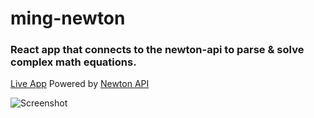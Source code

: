 # ming-newton

### React app that connects to the newton-api to parse &amp; solve complex math equations.

[Live App](https://ming-newton.herokuapp.com/)
Powered by [Newton API](https://github.com/aunyks/newton-api)

![Screenshot](img/readme-screenshot.png)
